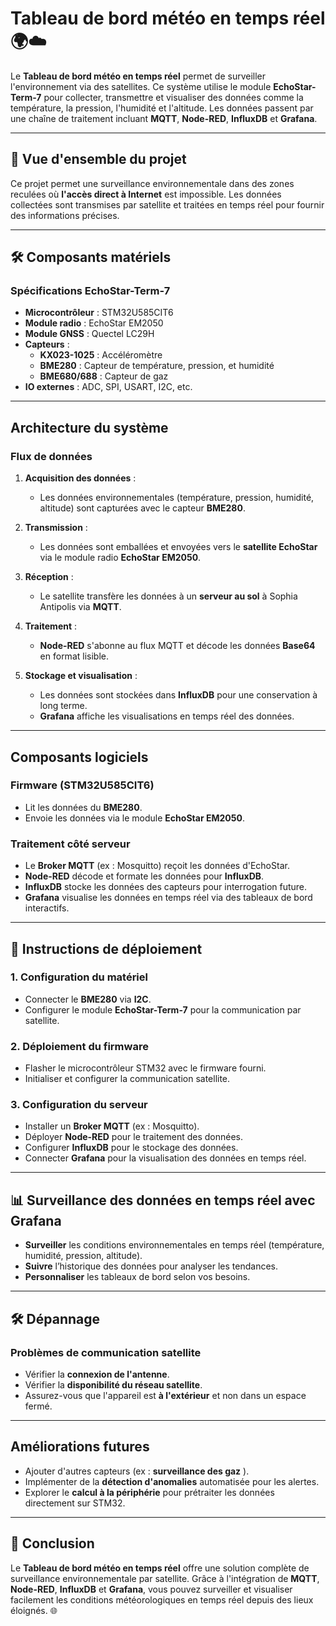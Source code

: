 # Tableau de bord météo en temps réel 🌍☁️

Le **Tableau de bord météo en temps réel** permet de surveiller l'environnement via des satellites. Ce système utilise le module **EchoStar-Term-7** pour collecter, transmettre et visualiser des données comme la température, la pression, l'humidité et l'altitude. Les données passent par une chaîne de traitement incluant **MQTT**, **Node-RED**, **InfluxDB** et **Grafana**.

---

## 🚀 **Vue d'ensemble du projet**

Ce projet permet une surveillance environnementale dans des zones reculées où **l'accès direct à Internet** est impossible. Les données collectées sont transmises par satellite et traitées en temps réel pour fournir des informations précises.

---

## 🛠 **Composants matériels**

### Spécifications EchoStar-Term-7

- **Microcontrôleur** : STM32U585CIT6
- **Module radio** : EchoStar EM2050
- **Module GNSS** : Quectel LC29H
- **Capteurs** :
  - **KX023-1025** : Accéléromètre
  - **BME280** : Capteur de température, pression, et humidité
  - **BME680/688** : Capteur de gaz
- **IO externes** : ADC, SPI, USART, I2C, etc.

---

## **Architecture du système**

### **Flux de données**

1. **Acquisition des données** :
   - Les données environnementales (température, pression, humidité, altitude) sont capturées avec le capteur **BME280**.

2. **Transmission** :
   - Les données sont emballées et envoyées vers le **satellite EchoStar** via le module radio **EchoStar EM2050**.

3. **Réception** :
   - Le satellite transfère les données à un **serveur au sol** à Sophia Antipolis via **MQTT**.

4. **Traitement** :
   - **Node-RED** s'abonne au flux MQTT et décode les données **Base64** en format lisible.

5. **Stockage et visualisation** :
   - Les données sont stockées dans **InfluxDB** pour une conservation à long terme.
   - **Grafana** affiche les visualisations en temps réel des données.

---

## **Composants logiciels**

### **Firmware (STM32U585CIT6)**

- Lit les données du **BME280**.
- Envoie les données via le module **EchoStar EM2050**.

### **Traitement côté serveur**

- Le **Broker MQTT** (ex : Mosquitto) reçoit les données d'EchoStar.
- **Node-RED** décode et formate les données pour **InfluxDB**.
- **InfluxDB** stocke les données des capteurs pour interrogation future.
- **Grafana** visualise les données en temps réel via des tableaux de bord interactifs.

---

## 🚀 **Instructions de déploiement**

### **1. Configuration du matériel**
- Connecter le **BME280** via **I2C**.
- Configurer le module **EchoStar-Term-7** pour la communication par satellite.

### **2. Déploiement du firmware**
- Flasher le microcontrôleur STM32 avec le firmware fourni.
- Initialiser et configurer la communication satellite.

### **3. Configuration du serveur**
- Installer un **Broker MQTT** (ex : Mosquitto).
- Déployer **Node-RED** pour le traitement des données.
- Configurer **InfluxDB** pour le stockage des données.
- Connecter **Grafana** pour la visualisation des données en temps réel.

---

## 📊 **Surveillance des données en temps réel avec Grafana**

- **Surveiller** les conditions environnementales en temps réel (température, humidité, pression, altitude).
- **Suivre** l’historique des données pour analyser les tendances.
- **Personnaliser** les tableaux de bord selon vos besoins.

---

## 🛠 **Dépannage**

### **Problèmes de communication satellite**
- Vérifier la **connexion de l'antenne**.
- Vérifier la **disponibilité du réseau satellite**.
- Assurez-vous que l'appareil est **à l'extérieur** et non dans un espace fermé.

---

## **Améliorations futures**

- Ajouter d'autres capteurs (ex : **surveillance des gaz** ).
- Implémenter de la **détection d'anomalies** automatisée pour les alertes.
- Explorer le **calcul à la périphérie** pour prétraiter les données directement sur STM32.

---

## 🎉 **Conclusion**

Le **Tableau de bord météo en temps réel** offre une solution complète de surveillance environnementale par satellite. Grâce à l'intégration de **MQTT**, **Node-RED**, **InfluxDB** et **Grafana**, vous pouvez surveiller et visualiser facilement les conditions météorologiques en temps réel depuis des lieux éloignés. 🌐
